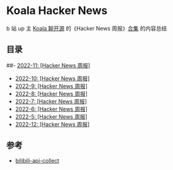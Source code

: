# Koala Hacker News
 b 站 up 主 [Koala 聊开源](https://space.bilibili.com/489667127) 的《Hacker News 周报》[合集](https://space.bilibili.com/489667127/channel/collectiondetail?sid=249279) 的内容总结

## 目录

##- [2022-11: [Hacker News 周报]](..\..\Hacker-News\2022-11-Hacker-News.md)
- [2022-10: [Hacker News 周报]](..\..\Hacker-News\2022-10-Hacker-News.md)
- [2022-9: [Hacker News 周报]](..\..\Hacker-News\2022-9-Hacker-News.md)
- [2022-8: [Hacker News 周报]](..\..\Hacker-News\2022-8-Hacker-News.md)
- [2022-7: [Hacker News 周报]](..\..\Hacker-News\2022-7-Hacker-News.md)
- [2022-6: [Hacker News 周报]](..\..\Hacker-News\2022-6-Hacker-News.md)
- [2022-5: [Hacker News 周报]](..\..\Hacker-News\2022-5-Hacker-News.md)
- [2022-12: [Hacker News 周报]](..\..\Hacker-News\2022-12-Hacker-News.md)

## 参考

 - [bilibili-api-collect](https://github.com/SocialSisterYi/bilibili-API-collect)